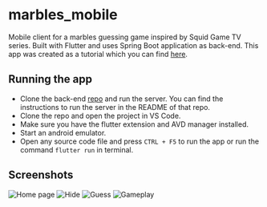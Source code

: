 # marbles_mobile

Mobile client for a marbles guessing game inspired by Squid Game TV series. Built with Flutter and uses Spring Boot application as back-end. This app was created as a tutorial which you can find [here](https://startswithzed.hashnode.dev/build-squid-games-marble-guessing-game-using-flutter-and-websocket). 

## Running the app
- Clone the back-end [repo](https://github.com/startswithzed/marble-guessing-game-backend) and run the server. You can find the instructions to run the server in the README of that repo.
- Clone the repo and open the project in VS Code.
- Make sure you have the flutter extension and AVD manager installed.
- Start an android emulator.
- Open any source code file and press ``CTRL + F5`` to run the app or run the command ``flutter run`` in terminal.

## Screenshots
![Home page](https://cdn.hashnode.com/res/hashnode/image/upload/v1649951213498/7yHDpRa7f.png?auto=compress,format&format=webp "Home page")
![Hide](https://cdn.hashnode.com/res/hashnode/image/upload/v1649951292621/eXFSPJ86on.png?auto=compress,format&format=webp "Hide")
![Guess](https://cdn.hashnode.com/res/hashnode/image/upload/v1649951370432/hGlI6WpFz.png?auto=compress,format&format=webp "Guess")
![Gameplay](https://cdn.hashnode.com/res/hashnode/image/upload/v1649955947932/WiwLcwFT3.gif?auto=format,compress&gif-q=60&format=webm "Gameplay")
